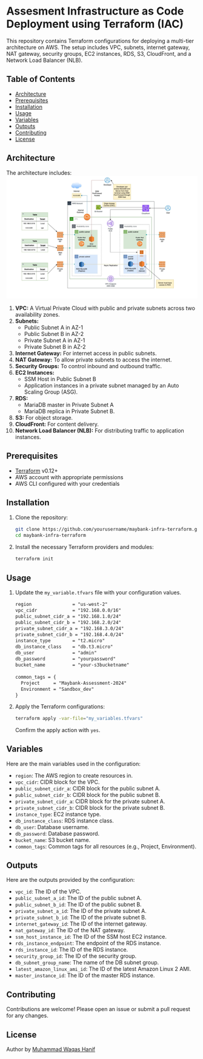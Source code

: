 # Assesment Infrastructure as Code Deployment using Terraform (IAC)

This repository contains Terraform configurations for deploying a multi-tier architecture on AWS. The setup includes VPC, subnets, internet gateway, NAT gateway, security groups, EC2 instances, RDS, S3, CloudFront, and a Network Load Balancer (NLB).

## Table of Contents

- [Architecture](#architecture)
- [Prerequisites](#prerequisites)
- [Installation](#installation)
- [Usage](#usage)
- [Variables](#variables)
- [Outputs](#outputs)
- [Contributing](#contributing)
- [License](#license)

## Architecture

The architecture includes:
![alt text](Sandbox_dev/image.png)

1. **VPC:** A Virtual Private Cloud with public and private subnets across two availability zones.
2. **Subnets:** 
   - Public Subnet A in AZ-1
   - Public Subnet B in AZ-2
   - Private Subnet A in AZ-1
   - Private Subnet B in AZ-2
3. **Internet Gateway:** For internet access in public subnets.
4. **NAT Gateway:** To allow private subnets to access the internet.
5. **Security Groups:** To control inbound and outbound traffic.
6. **EC2 Instances:** 
   - SSM Host in Public Subnet B
   - Application instances in a private subnet managed by an Auto Scaling Group (ASG).
7. **RDS:** 
   - MariaDB master in Private Subnet A
   - MariaDB replica in Private Subnet B.
8. **S3:** For object storage.
9. **CloudFront:** For content delivery.
10. **Network Load Balancer (NLB):** For distributing traffic to application instances.

## Prerequisites

- [Terraform](https://www.terraform.io/downloads.html) v0.12+
- AWS account with appropriate permissions
- AWS CLI configured with your credentials

## Installation

1. Clone the repository:

    ```bash
    git clone https://github.com/yourusername/maybank-infra-terraform.git
    cd maybank-infra-terraform
    ```

2. Install the necessary Terraform providers and modules:

    ```bash
    terraform init
    ```

## Usage

1. Update the `my_variable.tfvars` file with your configuration values.

    ```hcl
    region               = "us-west-2"
    vpc_cidr             = "192.168.0.0/16"
    public_subnet_cidr_a = "192.168.1.0/24"
    public_subnet_cidr_b = "192.168.2.0/24"
    private_subnet_cidr_a = "192.168.3.0/24"
    private_subnet_cidr_b = "192.168.4.0/24"
    instance_type        = "t2.micro"
    db_instance_class    = "db.t3.micro"
    db_user              = "admin"
    db_password          = "yourpassword"
    bucket_name          = "your-s3bucketname"

    common_tags = {
      Project     = "Maybank-Assessment-2024"
      Environment = "Sandbox_dev"
    }
    ```

2. Apply the Terraform configurations:

    ```bash
    terraform apply -var-file="my_variables.tfvars"
    ```

    Confirm the apply action with `yes`.

## Variables

Here are the main variables used in the configuration:

- `region`: The AWS region to create resources in.
- `vpc_cidr`: CIDR block for the VPC.
- `public_subnet_cidr_a`: CIDR block for the public subnet A.
- `public_subnet_cidr_b`: CIDR block for the public subnet B.
- `private_subnet_cidr_a`: CIDR block for the private subnet A.
- `private_subnet_cidr_b`: CIDR block for the private subnet B.
- `instance_type`: EC2 instance type.
- `db_instance_class`: RDS instance class.
- `db_user`: Database username.
- `db_password`: Database password.
- `bucket_name`: S3 bucket name.
- `common_tags`: Common tags for all resources (e.g., Project, Environment).

## Outputs

Here are the outputs provided by the configuration:

- `vpc_id`: The ID of the VPC.
- `public_subnet_a_id`: The ID of the public subnet A.
- `public_subnet_b_id`: The ID of the public subnet B.
- `private_subnet_a_id`: The ID of the private subnet A.
- `private_subnet_b_id`: The ID of the private subnet B.
- `internet_gateway_id`: The ID of the internet gateway.
- `nat_gateway_id`: The ID of the NAT gateway.
- `ssm_host_instance_id`: The ID of the SSM host EC2 instance.
- `rds_instance_endpoint`: The endpoint of the RDS instance.
- `rds_instance_id`: The ID of the RDS instance.
- `security_group_id`: The ID of the security group.
- `db_subnet_group_name`: The name of the DB subnet group.
- `latest_amazon_linux_ami_id`: The ID of the latest Amazon Linux 2 AMI.
- `master_instance_id`: The ID of the master RDS instance.

## Contributing

Contributions are welcome! Please open an issue or submit a pull request for any changes.

## License

Author by [Muhammad Waqas Hanif
]([https://](https://www.linkedin.com/in/malikwaqas162/))
